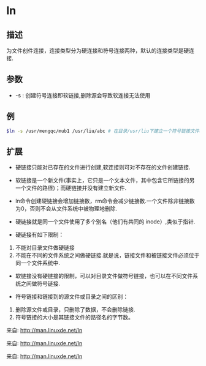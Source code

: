 # ln

## 描述

为文件创件连接，连接类型分为硬连接和符号连接两种，默认的连接类型是硬连接.

## 参数

- -s : 创建符号连接即软链接,删除源会导致软连接无法使用

## 例
```sh
$ln -s /usr/mengqc/mub1 /usr/liu/abc # 在目录/usr/liu下建立一个符号链接文件abc，使它指向目录/usr/mengqc/mub1
```

## 扩展

- 硬链接只能对已存在的文件进行创建,软连接则可对不存在的文件创建链接. 

- 软链接是一个新文件(事实上，它只是一个文本文件，其中包含它所链接的另一个文件的路径)；而硬链接并没有建立新文件.

- ln命令创建硬链接会增加链接数，rm命令会减少链接数.一个文件除非链接数为0，否则不会从文件系统中被物理地删除.
- 硬链接就是同一个文件使用了多个别名（他们有共同的 inode）,类似于指针.

- 硬链接有如下限制：
1. 不能对目录文件做硬链接
2. 不能在不同的文件系统之间做硬链接.就是说，链接文件和被链接文件必须位于同一个文件系统中.

- 软链接没有硬链接的限制，可以对目录文件做符号链接，也可以在不同文件系统之间做符号链接.

- 符号链接和链接到的源文件或目录之间的区别：
1. 删除源文件或目录，只删除了数据，不会删除链接.
2. 符号链接的大小是其链接文件的路径名的字节数。

来自: http://man.linuxde.net/ln

来自: http://man.linuxde.net/ln

来自: http://man.linuxde.net/ln
